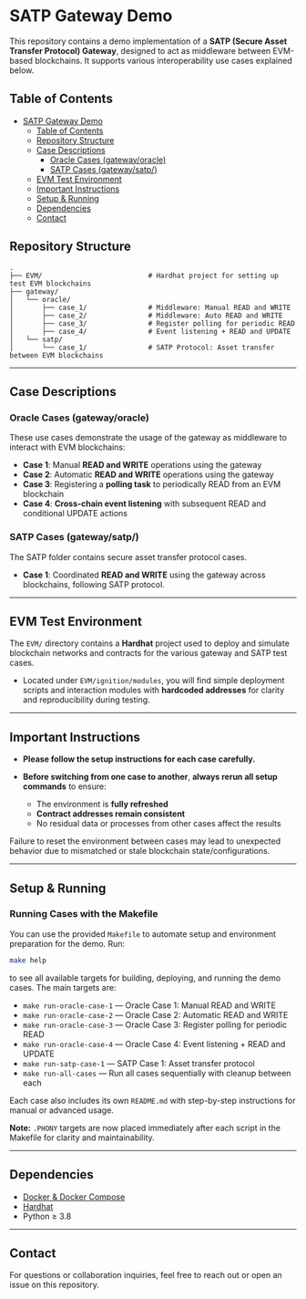 # SATP Gateway Demo

This repository contains a demo implementation of a **SATP (Secure Asset Transfer Protocol) Gateway**, designed to act as middleware between EVM-based blockchains. It supports various interoperability use cases explained below.

## Table of Contents
- [SATP Gateway Demo](#satp-gateway-demo)
  - [Table of Contents](#table-of-contents)
  - [Repository Structure](#repository-structure)
  - [Case Descriptions](#case-descriptions)
    - [Oracle Cases (gateway/oracle)](#oracle-cases-gatewayoracle)
    - [SATP Cases (gateway/satp/)](#satp-cases-satp)
  - [EVM Test Environment](#evm-test-environment)
  - [Important Instructions](#important-instructions)
  - [Setup & Running](#setup--running)
  - [Dependencies](#dependencies)
  - [Contact](#contact)

## Repository Structure

```
.
├── EVM/                          # Hardhat project for setting up test EVM blockchains
├── gateway/
│   └── oracle/
│       ├── case_1/               # Middleware: Manual READ and WRITE
│       ├── case_2/               # Middleware: Auto READ and WRITE
│       ├── case_3/               # Register polling for periodic READ
│       ├── case_4/               # Event listening + READ and UPDATE
│   └── satp/
│       └── case_1/               # SATP Protocol: Asset transfer between EVM blockchains
```

---

## Case Descriptions

### Oracle Cases (gateway/oracle)

These use cases demonstrate the usage of the gateway as middleware to interact with EVM blockchains:

* **Case 1**: Manual **READ and WRITE** operations using the gateway
* **Case 2**: Automatic **READ and WRITE** operations using the gateway
* **Case 3**: Registering a **polling task** to periodically READ from an EVM blockchain
* **Case 4**: **Cross-chain event listening** with subsequent READ and conditional UPDATE actions

### SATP Cases (gateway/satp/)

The SATP folder contains secure asset transfer protocol cases.

* **Case 1**: Coordinated **READ and WRITE** using the gateway across blockchains, following SATP protocol.

---

## EVM Test Environment

The `EVM/` directory contains a **Hardhat** project used to deploy and simulate blockchain networks and contracts for the various gateway and SATP test cases.

* Located under `EVM/ignition/modules`, you will find simple deployment scripts and interaction modules with **hardcoded addresses** for clarity and reproducibility during testing.

---

## Important Instructions

* **Please follow the setup instructions for each case carefully.**
* **Before switching from one case to another**, **always rerun all setup commands** to ensure:

  * The environment is **fully refreshed**
  * **Contract addresses remain consistent**
  * No residual data or processes from other cases affect the results

Failure to reset the environment between cases may lead to unexpected behavior due to mismatched or stale blockchain state/configurations.

---


## Setup & Running


### Running Cases with the Makefile

You can use the provided `Makefile` to automate setup and environment preparation for the demo. Run:

```bash
make help
```

to see all available targets for building, deploying, and running the demo cases. The main targets are:

- `make run-oracle-case-1` — Oracle Case 1: Manual READ and WRITE
- `make run-oracle-case-2` — Oracle Case 2: Automatic READ and WRITE
- `make run-oracle-case-3` — Oracle Case 3: Register polling for periodic READ
- `make run-oracle-case-4` — Oracle Case 4: Event listening + READ and UPDATE
- `make run-satp-case-1`   — SATP Case 1: Asset transfer protocol
- `make run-all-cases`      — Run all cases sequentially with cleanup between each

Each case also includes its own `README.md` with step-by-step instructions for manual or advanced usage.

**Note:** `.PHONY` targets are now placed immediately after each script in the Makefile for clarity and maintainability.

---

## Dependencies

* [Docker & Docker Compose](https://docs.docker.com/compose/)
* [Hardhat](https://hardhat.org/)
* Python ≥ 3.8

---

## Contact

For questions or collaboration inquiries, feel free to reach out or open an issue on this repository.
